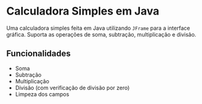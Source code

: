 # Calculadora Simples em Java

Uma calculadora simples feita em Java utilizando `JFrame` para a interface gráfica. Suporta as operações de soma, subtração, multiplicação e divisão.

## Funcionalidades

- Soma
- Subtração
- Multiplicação
- Divisão (com verificação de divisão por zero)
- Limpeza dos campos
